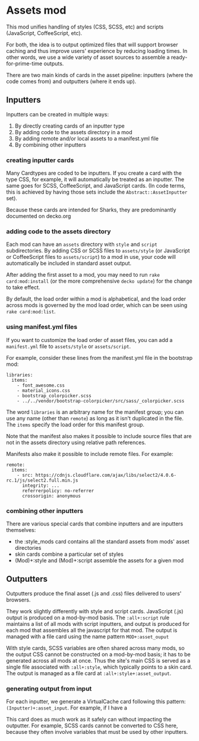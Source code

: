 <!--
# @title README - mod: assets
-->
# Assets mod

This mod unifies handling of styles (CSS, SCSS, etc) and scripts 
(JavaScript, CoffeeScript, etc).

For both, the idea is to output optimized files that will support browser caching
and thus improve users' experience by reducing loading times. In other words, we use
a wide variety of asset sources to assemble a ready-for-prime-time outputs.

There are two main kinds of cards in the asset pipeline: inputters (where
the code comes from) and outputters (where it ends up).

## Inputters

Inputters can be created in multiple ways:

1. By directly creating cards of an inputter type
2. By adding code to the assets directory in a mod
3. By adding remote and/or local assets to a manifest.yml file
4. By combining other inputters

### creating inputter cards

Many Cardtypes are coded to be inputters. If you create a card with the type CSS, 
for example, it will automatically be treated as an inputter. The same goes for SCSS,
CoffeeScript, and JavaScript cards. (In code terms, this is achieved by having those
sets include the `Abstract::AssetInputter` set).

Because these cards are intended for Sharks, they are predominantly documented on
decko.org

### adding code to the assets directory

Each mod can have an `assets` directory with `style` and `script` subdirectories. 
By adding CSS or SCSS files to `assets/style` (or JavaScript or CoffeeScript
files to `assets/script`) to a mod in use, your code will automatically be included
in standard asset output. 

After adding the first asset to a mod, you may need to run `rake card:mod:install` (or
the more comprehensive `decko update`) for the change to take effect.

By default, the load order within a mod is alphabetical, and the load order across mods
is governed by the mod load order, which can be seen using `rake card:mod:list`.

### using manifest.yml files

If you want to customize the load order of asset files, you can add a `manifest.yml` 
file to `assets/style` or `assets/script`. 

For example, consider these lines from the manifest.yml file in the bootstrap mod:

```
libraries:
  items:
    - font_awesome.css
    - material_icons.css
    - bootstrap_colorpicker.scss
    - ../../vendor/bootstrap-colorpicker/src/sass/_colorpicker.scss
```

The word `libraries` is an arbitrary name for the manifest group; you can use any name
(other than `remote`) as long as it isn't duplicated in the file.  The `items` specify 
the load order for this manifest group.

Note that the manifest also makes it possible to include source files that are not in
the assets directory using relative path references.

Manifests also make it possible to include remote files. For example:

```
remote:
  items:
    - src: https://cdnjs.cloudflare.com/ajax/libs/select2/4.0.6-rc.1/js/select2.full.min.js
      integrity: ...
      referrerpolicy: no-referrer
      crossorigin: anonymous
```

### combining other inputters

There are various special cards that combine inputters and are inputters themselves:

  - the :style_mods card contains all the standard assets from mods' asset directories
  - skin cards combine a particular set of styles
  - (Mod)+:style and (Mod)+:script assemble the assets for a given mod

## Outputters

Outputters produce the final asset (.js and .css) files delivered to users' browsers.

They work slightly differently with style and script cards. JavaScript (.js) output is 
produced on a mod-by-mod basis. The `:all+:script` rule maintains a list of all mods
with script inputters, and output is produced for each mod that assembles all the 
javascript for that mod. The output is managed with a file card using the name pattern
`MOD+:asset_ouput`

With style cards, SCSS variables are often shared across many mods, so the output CSS 
cannot be constructed on a mod-by-mod basis; it has to be generated across all mods at 
once. Thus the site's main CSS is served as a single file associated with `:all+:style`,
which typically points to a skin card.  The output is managed as a file card at 
`:all+:style+:asset_output`.


### generating output from input

For each inputter, we generate a VirtualCache card following this pattern: 
`(Inputter)+:asset_input`. For example, if I have a 

This card does as much work as it safely can without impacting
the outputter. For example, SCSS cards cannot be converted to CSS here, because they often 
involve variables that must be used by other inputters.

